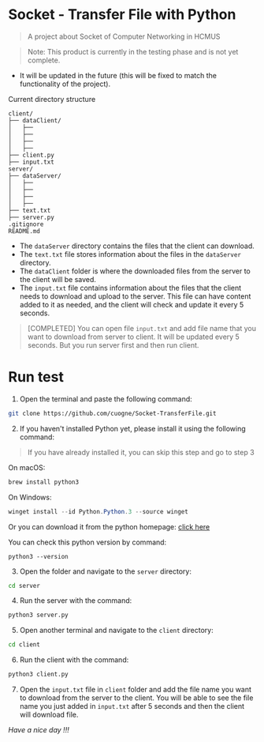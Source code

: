 # Socket - Transfer File with Python
> A project about Socket of Computer Networking in HCMUS

> Note: This product is currently in the testing phase and is not yet complete. 
- It will be updated in the future (this will be fixed to match the functionality of the project).

Current directory structure 
```
client/
├── dataClient/  
│   ├── 
│   ├── 
│   ├── 
│   ├── 
├── client.py
├── input.txt
server/
├── dataServer/
│   ├── 
│   ├── 
│   ├── 
│   ├── 
├── text.txt
├── server.py
.gitignore
README.md
```

- The `dataServer` directory contains the files that the client can download.
- The `text.txt` file stores information about the files in the `dataServer` directory.
- The `dataClient` folder is where the downloaded files from the server to the client will be saved.
- The `input.txt` file contains information about the files that the client needs to download and upload to the server. This file can have content added to it as needed, and the client will check and update it every 5 seconds.

> [COMPLETED] You can open file `input.txt` and add file name that you want to download from server to client. It will be updated every 5 seconds. But you run server first and then run client.

# Run test
1. Open the terminal and paste the following command:

```zsh
git clone https://github.com/cuogne/Socket-TransferFile.git
```

2. If you haven't installed Python yet, please install it using the following command:

> If you have already installed it, you can skip this step and go to step 3

On macOS:
```zsh
brew install python3
```

On Windows:
```powershell
winget install --id Python.Python.3 --source winget
```

Or you can download it from the python homepage: [click here](https://www.python.org/downloads/)

You can check this python version by command:

```terminal
python3 --version
```

3. Open the folder and navigate to the `server` directory:

```zsh
cd server
```

4. Run the server with the command:

```zsh
python3 server.py
```

5. Open another terminal and navigate to the `client` directory:

```zsh
cd client
```

6. Run the client with the command:
```zsh
python3 client.py
```

7. Open the `input.txt` file in `client` folder and add the file name you want to download from the server to the client. You will be able to see the file name you just added in `input.txt` after 5 seconds and then the client will download file.

_Have a nice day !!!_